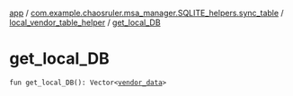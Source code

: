 [app](../../index.md) / [com.example.chaosruler.msa_manager.SQLITE_helpers.sync_table](../index.md) / [local_vendor_table_helper](index.md) / [get_local_DB](.)

# get_local_DB

`fun get_local_DB(): Vector<`[`vendor_data`](../../com.example.chaosruler.msa_manager.object_types/vendor_data/index.md)`>`